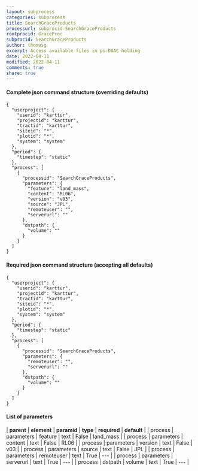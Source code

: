 ```yaml
---
layout: subprocess
categories: subprocess
title: SearchGraceProducts
processurl: subprocid-SearchGraceProducts
rootprocid: GraceProc
subprocid: SearchGraceProducts
author: thomasg
excerpt: Access available files in po-DAAC holding
date: 2022-04-11
modified: 2022-04-11
comments: true
share: true
---
```


#### Complete json command structure (overriding defaults)
```
{
  "userproject": {
    "userid": "karttur",
    "projectid": "karttur",
    "tractid": "karttur",
    "siteid": "*",
    "plotid": "*",
    "system": "system"
  },
  "period": {
    "timestep": "static"
  },
  "process": [
    {
      "processid": "SearchGraceProducts",
      "parameters": {
        "feature": "land_mass",
        "content": "RL06",
        "version": "v03",
        "source": "JPL",
        "remoteuser": "",
        "serverurl": ""
      },
      "dstpath": {
        "volume": ""
      }
    }
  ]
}
```
#### Required json command structure (accepting all defaults)
```
{
  "userproject": {
    "userid": "karttur",
    "projectid": "karttur",
    "tractid": "karttur",
    "siteid": "*",
    "plotid": "*",
    "system": "system"
  },
  "period": {
    "timestep": "static"
  },
  "process": [
    {
      "processid": "SearchGraceProducts",
      "parameters": {
        "remoteuser": "",
        "serverurl": ""
      },
      "dstpath": {
        "volume": ""
      }
    }
  ]
}
```
#### List of parameters

| **parent** | **element** | **paramid** | **type** | **required** | **default** |
| process | parameters | feature | text | False | land_mass |
| process | parameters | content | text | False | RL06 |
| process | parameters | version | text | False | v03 |
| process | parameters | source | text | False | JPL |
| process | parameters | remoteuser | text | True | --- |
| process | parameters | serverurl | text | True | --- |
| process | dstpath | volume | text | True | --- |
